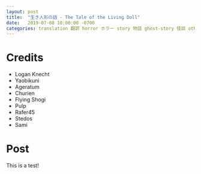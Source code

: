 ```yaml
---
layout: post
title:  "生き人形の話 - The Tale of the Living Doll"
date:   2019-07-08 10:00:00 -0700
categories: translation 翻訳 horror ホラー story 物語 ghost-story 怪談 otherworldly-transmission-broadcasting-channel 怪異伝播放送局
---
```


# Credits

- Logan Knecht
- Yaobikuni
- Ageratum
- Churien
- Flying Shogi
- Pulp
- Rafer45
- Stedos
- Sami

# Post

This is a test!

